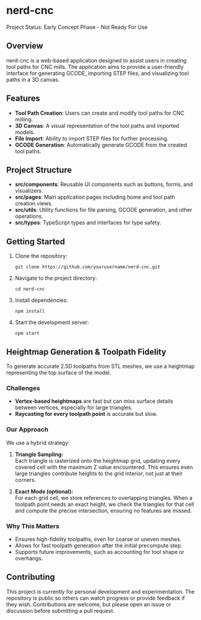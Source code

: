 # nerd-cnc
Project Status: Early Concept Phase - Not Ready For Use

## Overview
nerd-cnc is a web-based application designed to assist users in creating tool paths for CNC mills. The application aims to provide a user-friendly interface for generating GCODE, importing STEP files, and visualizing tool paths in a 3D canvas.

## Features
- **Tool Path Creation**: Users can create and modify tool paths for CNC milling.
- **3D Canvas**: A visual representation of the tool paths and imported models.
- **File Import**: Ability to import STEP files for further processing.
- **GCODE Generation**: Automatically generate GCODE from the created tool paths.

## Project Structure
- **src/components**: Reusable UI components such as buttons, forms, and visualizers.
- **src/pages**: Main application pages including home and tool path creation views.
- **src/utils**: Utility functions for file parsing, GCODE generation, and other operations.
- **src/types**: TypeScript types and interfaces for type safety.

## Getting Started
1. Clone the repository:
   ```
   git clone https://github.com/yourusername/nerd-cnc.git
   ```
2. Navigate to the project directory:
   ```
   cd nerd-cnc
   ```
3. Install dependencies:
   ```
   npm install
   ```
4. Start the development server:
   ```
   npm start
   ```

## Heightmap Generation & Toolpath Fidelity

To generate accurate 2.5D toolpaths from STL meshes, we use a heightmap representing the top surface of the model.

### Challenges

- **Vertex-based heightmaps** are fast but can miss surface details between vertices, especially for large triangles.
- **Raycasting for every toolpath point** is accurate but slow.

### Our Approach

We use a hybrid strategy:

1. **Triangle Sampling:**  
   Each triangle is rasterized onto the heightmap grid, updating every covered cell with the maximum Z value encountered. This ensures even large triangles contribute heights to the grid interior, not just at their corners.

2. **Exact Mode (optional):**  
   For each grid cell, we store references to overlapping triangles. When a toolpath point needs an exact height, we check the triangles for that cell and compute the precise intersection, ensuring no features are missed.

### Why This Matters

- Ensures high-fidelity toolpaths, even for coarse or uneven meshes.
- Allows for fast toolpath generation after the initial precompute step.
- Supports future improvements, such as accounting for tool shape or overhangs.


## Contributing
This project is currently for personal development and experimentation. The repository is public so others can watch progress or provide feedback if they wish. Contributions are welcome, but please open an issue or discussion before submitting a pull request.
